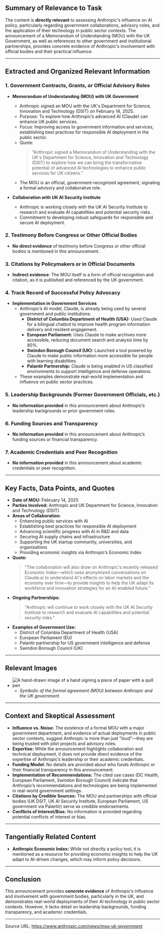 ## Summary of Relevance to Task

The content is **directly relevant** to assessing Anthropic's influence on AI policy, particularly regarding government collaborations, advisory roles, and the application of their technology in public sector contexts. The announcement of a Memorandum of Understanding (MOU) with the UK Government, as well as references to other government and institutional partnerships, provides concrete evidence of Anthropic's involvement with official bodies and their practical influence.

---

## Extracted and Organized Relevant Information

### 1. Government Contracts, Grants, or Official Advisory Roles

- **Memorandum of Understanding (MOU) with UK Government**
  - Anthropic signed an MOU with the UK's Department for Science, Innovation and Technology (DSIT) on February 14, 2025.
  - Purpose: To explore how Anthropic’s advanced AI (Claude) can enhance UK public services.
  - Focus: Improving access to government information and services, establishing best practices for responsible AI deployment in the public sector.
  - Quote:  
    > "Anthropic signed a Memorandum of Understanding with the UK's Department for Science, Innovation and Technology (DSIT) to explore how we can bring the transformative potential of advanced AI technologies to enhance public services for UK citizens."
  - The MOU is an official, government-recognized agreement, signaling a formal advisory and collaborative role.

- **Collaboration with UK AI Security Institute**
  - Anthropic is working closely with the UK AI Security Institute to research and evaluate AI capabilities and potential security risks.
  - Commitment to developing robust safeguards for responsible and secure AI deployment.

### 2. Testimony Before Congress or Other Official Bodies

- **No direct evidence** of testimony before Congress or other official bodies is mentioned in this announcement.

### 3. Citations by Policymakers or in Official Documents

- **Indirect evidence**: The MOU itself is a form of official recognition and citation, as it is published and referenced by the UK government.

### 4. Track Record of Successful Policy Advocacy

- **Implementation in Government Services**
  - Anthropic’s AI model, Claude, is already being used by several government and public institutions:
    - **District of Columbia Department of Health (USA):** Used Claude for a bilingual chatbot to improve health program information delivery and resident engagement.
    - **European Parliament:** Uses Claude to make archives more accessible, reducing document search and analysis time by 80%.
    - **Swindon Borough Council (UK):** Launched a tool powered by Claude to make public information more accessible for people with learning disabilities.
    - **Palantir Partnership:** Claude is being enabled in US classified environments to support intelligence and defense operations.
  - These examples demonstrate real-world implementation and influence on public sector practices.

### 5. Leadership Backgrounds (Former Government Officials, etc.)

- **No information provided** in this announcement about Anthropic’s leadership backgrounds or prior government roles.

### 6. Funding Sources and Transparency

- **No information provided** in this announcement about Anthropic’s funding sources or financial transparency.

### 7. Academic Credentials and Peer Recognition

- **No information provided** in this announcement about academic credentials or peer recognition.

---

## Key Facts, Data Points, and Quotes

- **Date of MOU:** February 14, 2025
- **Parties Involved:** Anthropic and UK Department for Science, Innovation and Technology (DSIT)
- **Areas of Collaboration:**
  - Enhancing public services with AI
  - Establishing best practices for responsible AI deployment
  - Advancing scientific progress with AI in R&D and data
  - Securing AI supply chains and infrastructure
  - Supporting the UK startup community, universities, and organizations
  - Providing economic insights via Anthropic’s Economic Index
- **Quote:**  
  > "The collaboration will also draw on Anthropic's recently released Economic Index—which uses anonymized conversations on Claude.ai to understand AI's effects on labor markets and the economy over time—to provide insights to help the UK adapt its workforce and innovation strategies for an AI-enabled future."
- **Ongoing Partnerships:**  
  > "Anthropic will continue to work closely with the UK AI Security Institute to research and evaluate AI capabilities and potential security risks."
- **Examples of Government Use:**
  - District of Columbia Department of Health (USA)
  - European Parliament (EU)
  - Palantir partnership for US government intelligence and defense
  - Swindon Borough Council (UK)

---

## Relevant Images

- ![A hand-drawn image of a hand signing a piece of paper with a quill pen](https://www.anthropic.com/_next/image?url=https%3A%2F%2Fwww-cdn.anthropic.com%2Fimages%2F4zrzovbb%2Fwebsite%2Fbecba49bf57f4e3287d81e34ace9ee6eba6d2460-2880x1620.png&w=3840&q=75)
  - *Symbolic of the formal agreement (MOU) between Anthropic and the UK government.*

---

## Context and Skeptical Assessment

- **Influence vs. Noise:** The existence of a formal MOU with a major government department, and evidence of actual deployments in public sector contexts, suggest Anthropic is more than just "loud"—they are being trusted with pilot projects and advisory roles.
- **Expertise:** While the announcement highlights collaboration and technical deployment, it does not provide direct evidence of the expertise of Anthropic’s leadership or their academic credentials.
- **Funding Model:** No details are provided about who funds Anthropic or their financial transparency in this announcement.
- **Implementation of Recommendations:** The cited use cases (DC Health, European Parliament, Swindon Borough Council) indicate that Anthropic’s recommendations and technologies are being implemented in real-world government settings.
- **Citations by Credible Sources:** The MOU and partnerships with official bodies (UK DSIT, UK AI Security Institute, European Parliament, US government via Palantir) serve as credible endorsements.
- **Conflicts of Interest/Bias:** No information is provided regarding potential conflicts of interest or bias.

---

## Tangentially Related Content

- **Anthropic Economic Index:** While not directly a policy tool, it is mentioned as a resource for providing economic insights to help the UK adapt to AI-driven changes, which may inform policy decisions.

---

## Conclusion

This announcement provides **concrete evidence** of Anthropic’s influence and involvement with government bodies, particularly in the UK, and demonstrates real-world deployments of their AI technology in public sector contexts. However, it lacks detail on leadership backgrounds, funding transparency, and academic credentials.

---

Source URL: https://www.anthropic.com/news/mou-uk-government